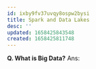 ```yaml
---
id: ixby9fv37uvqy8ospw2bysi
title: Spark and Data Lakes
desc: ''
updated: 1658425843548
created: 1658425811748
---
```


**Q. What is Big Data?**
Ans:
